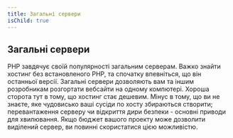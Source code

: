 ```yaml
---
title: Загальні сервери
isChild: true
---
```


## Загальні сервери

PHP завдячує своїй популярності загальним серверам. Важко знайти хостинг без встановленого PHP, та спочатку впевніться, що він останньої версії. Загальні сервери дозволяють вам та іншим розробникам розгортати вебсайти на одному компютері. Хороша сторота тут в тому, що хостинг стає дешевим. Мінус в тому, що ви не знаєте, яке чудовисько ваші сусіди по хосту збираються створити; перевантаження серверу чи відкриття дири безпеки - основні приводи для хвилювання. Якщо бюджет вашого проекту може дозволити виділений сервер, ви повинні скористатися цією можливістю.
